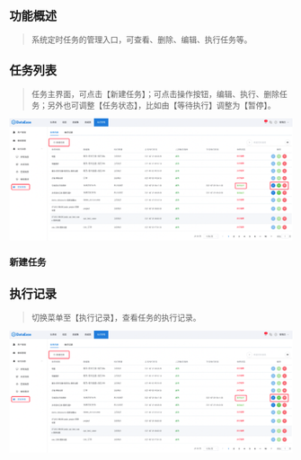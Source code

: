 ## 功能概述
> 系统定时任务的管理入口，可查看、删除、编辑、执行任务等。
## 任务列表
> 任务主界面，可点击【新建任务】；可点击操作按钮，编辑、执行、删除任务；另外也可调整【任务状态】，比如由【等待执行】调整为【暂停】。

![任务列表](../../img/system_management/任务列表.png)
### 新建任务

## 执行记录
> 切换菜单至【执行记录】，查看任务的执行记录。

![执行记录](../../img/system_management/执行记录.png)

